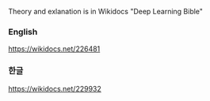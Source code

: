 Theory and exlanation is in Wikidocs "Deep Learning Bible"

### English

https://wikidocs.net/226481

### 한글

https://wikidocs.net/229932
